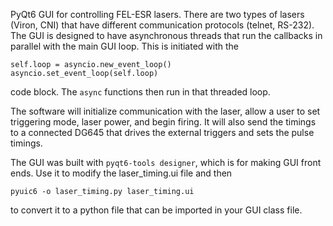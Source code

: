 PyQt6 GUI for controlling FEL-ESR lasers. There are two types of lasers (Viron, CNI) that have different communication protocols (telnet, RS-232). The GUI is designed to have asynchronous threads that run the callbacks in parallel with the main GUI loop. This is initiated with the

```
self.loop = asyncio.new_event_loop()
asyncio.set_event_loop(self.loop)
```

code block. The `async` functions then run in that threaded loop.

The software will initialize communication with the laser, allow a user to set triggering mode, laser power, and begin firing. It will also send the timings to a connected DG645 that drives the external triggers and sets the pulse timings.

The GUI was built with `pyqt6-tools designer`, which is for making GUI front ends. Use it to modify the laser_timing.ui file and then

```
pyuic6 -o laser_timing.py laser_timing.ui
```

to convert it to a python file that can be imported in your GUI class file.
